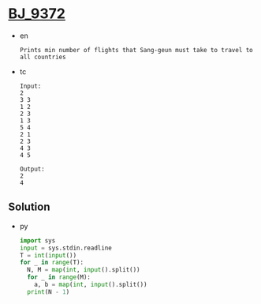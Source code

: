 # [BJ_9372](https://acmicpc.net/problem/9372)

* en

  ```en
  Prints min number of flights that Sang-geun must take to travel to all countries
  ```

* tc

  ```tc
  Input:
  2
  3 3
  1 2
  2 3
  1 3
  5 4
  2 1
  2 3
  4 3
  4 5

  Output:
  2
  4
  ```

## Solution

* py

  ```py
  import sys
  input = sys.stdin.readline
  T = int(input())
  for _ in range(T):
    N, M = map(int, input().split())
    for _ in range(M):
      a, b = map(int, input().split())
    print(N - 1)
  ```

